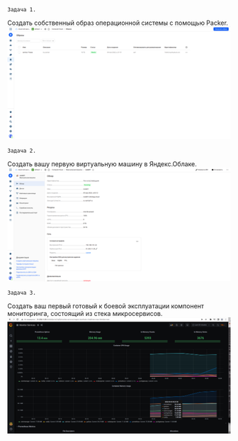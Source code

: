     Задача 1.
Создать собственный образ операционной системы с помощью Packer.
![Screenshot](ex1.png)
    
    Задача 2.
Создать вашу первую виртуальную машину в Яндекс.Облаке.
![Screenshot](ex2.png)

    Задача 3.
Создать ваш первый готовый к боевой эксплуатации компонент мониторинга, состоящий из стека микросервисов.
![Screenshot](ex3.png)